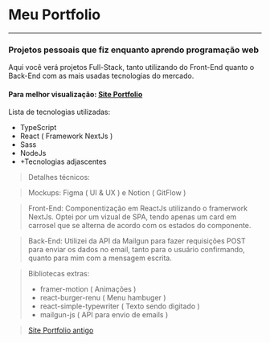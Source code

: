 
# Meu Portfolio

---

### Projetos pessoais que fiz enquanto aprendo programação web

Aqui você verá projetos Full-Stack, tanto utilizando do Front-End quanto o Back-End com as mais usadas tecnologias do mercado.

#### Para melhor visualização: [Site Portfolio](https://portfolio-react-2-navy.vercel.app)

Lista de tecnologias utilizadas:

* TypeScript
* React ( Framework NextJs )
* Sass
* NodeJs
* +Tecnologias adjascentes

> Detalhes técnicos:


> Mockups: Figma ( UI & UX ) e Notion ( GitFlow )

> Front-End: Componentização em ReactJs utilizando o framerwork NextJs. Optei por um vizual de SPA, tendo apenas um card em carrosel que se alterna de acordo com os estados do componente.
>

> Back-End: Utilizei da API da Mailgun para fazer requisições POST para enviar os dados no email, tanto para o usuário confirmando, quanto para mim com a mensagem escrita.
>

> Bibliotecas extras:
> * framer-motion ( Animações )
> * react-burger-renu ( Menu hambuger )
> * react-simple-typewriter ( Texto sendo digitado )
> * mailgun-js ( API para envio de emails )
>

> [Site Portfolio antigo](https://adrielsantana.github.io/Portfolio/pagina_portfolio/)